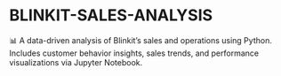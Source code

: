 # BLINKIT-SALES-ANALYSIS
📊 A data-driven analysis of Blinkit’s sales and operations using Python. Includes customer behavior insights, sales trends, and performance visualizations via Jupyter Notebook.
